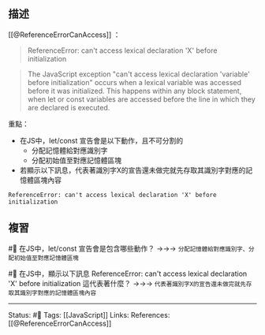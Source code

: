 ## 描述

[[@ReferenceErrorCanAccess]] ：
> ReferenceError: can't access lexical declaration 'X' before initialization

> The JavaScript exception "can't access lexical declaration 'variable' before initialization" occurs when a lexical variable was accessed before it was initialized. This happens within any block statement, when let or const variables are accessed before the line in which they are declared is executed.

重點：
- 在JS中，let/const 宣告會是以下動作，且不可分割的
	- 分配記憶體給對應識別字
	- 分配初始值至對應記憶體區塊
- 若顯示以下訊息，代表著識別字X的宣告還未做完就先存取其識別字對應的記憶體區塊內容

```
ReferenceError: can't access lexical declaration 'X' before initialization
```


## 複習
#🧠 在JS中，let/const 宣告會是包含哪些動作？ ->->-> `分配記憶體給對應識別字、分配初始值至對應記憶體區塊`
<!--SR:!2023-05-04,169,250-->

#🧠 在JS中，顯示以下訊息 ReferenceError: can't access lexical declaration 'X' before initialization 這代表著什麼？ ->->-> `代表著識別字X的宣告還未做完就先存取其識別字對應的記憶體區塊內容`
<!--SR:!2023-05-24,182,250-->


---
Status: #🌱 
Tags:
[[JavaScript]]
Links:
References:
[[@ReferenceErrorCanAccess]]